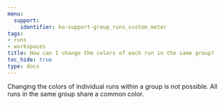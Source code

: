 ```yaml
---
menu:
  support:
    identifier: ko-support-group_runs_custom_meter
tags:
- runs
- workspaces
title: How can I change the colors of each run in the same group?
toc_hide: true
type: docs
---
```


Changing the colors of individual runs within a group is not possible. All runs in the same group share a common color.